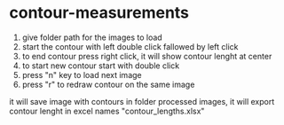 # contour-measurements


1. give folder path for the images to load
2. start the contour with left double click fallowed by left click
3. to end contour press right click, it will show contour lenght at center
4. to start new contour start with double click 
5. press "n" key to load next image
6. press "r" to redraw contour on the same image

it will save image with contours in folder processed images,
it will export contour lenght in excel names "contour_lengths.xlsx"
